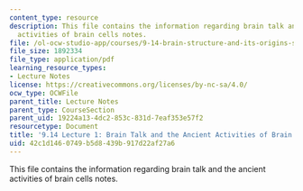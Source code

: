 ```yaml
---
content_type: resource
description: This file contains the information regarding brain talk and the ancient
  activities of brain cells notes.
file: /ol-ocw-studio-app/courses/9-14-brain-structure-and-its-origins-spring-2014/42c1d1460749b5d8439b917d22af27a6_MIT9_14S14_Lecture1.pdf
file_size: 1892334
file_type: application/pdf
learning_resource_types:
- Lecture Notes
license: https://creativecommons.org/licenses/by-nc-sa/4.0/
ocw_type: OCWFile
parent_title: Lecture Notes
parent_type: CourseSection
parent_uid: 19224a13-4dc2-853c-831d-7eaf353e57f2
resourcetype: Document
title: '9.14 Lecture 1: Brain Talk and the Ancient Activities of Brain Cells Notes'
uid: 42c1d146-0749-b5d8-439b-917d22af27a6
---
```

This file contains the information regarding brain talk and the ancient activities of brain cells notes.